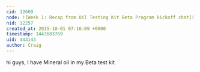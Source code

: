 ```yaml
---
cid: 12609
node: ![Week 1: Recap from Oil Testing Kit Beta Program kickoff chat](../notes/warren/09-30-2015/week-1-recap-from-oil-testing-kit-beta-program-kickoff-chat)
nid: 12257
created_at: 2015-10-01 07:16:09 +0000
timestamp: 1443683769
uid: 443143
author: Craig
---
```


hi guys, I have Mineral oil in my Beta test kit